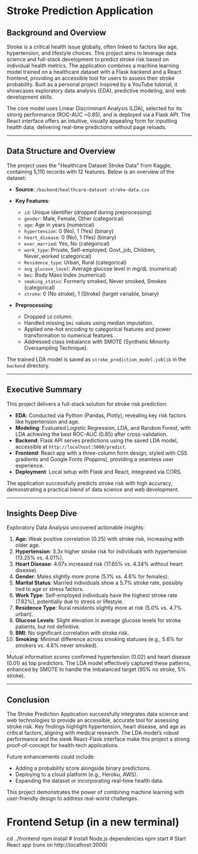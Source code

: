 # Stroke Prediction Application

## Background and Overview

Stroke is a critical health issue globally, often linked to factors like age, hypertension, and lifestyle choices. This project aims to leverage data science and full-stack development to predict stroke risk based on individual health metrics. The application combines a machine learning model trained on a healthcare dataset with a Flask backend and a React frontend, providing an accessible tool for users to assess their stroke probability. Built as a personal project inspired by a YouTube tutorial, it showcases exploratory data analysis (EDA), predictive modeling, and web development skills.

The core model uses Linear Discriminant Analysis (LDA), selected for its strong performance (ROC-AUC ~0.85), and is deployed via a Flask API. The React interface offers an intuitive, visually appealing form for inputting health data, delivering real-time predictions without page reloads.

---

## Data Structure and Overview

The project uses the "Healthcare Dataset Stroke Data" from Kaggle, containing 5,110 records with 12 features. Below is an overview of the dataset:

- **Source**: `/backend/healthcare-dataset-stroke-data.csv`
- **Key Features**:
  - `id`: Unique identifier (dropped during preprocessing)
  - `gender`: Male, Female, Other (categorical)
  - `age`: Age in years (numerical)
  - `hypertension`: 0 (No), 1 (Yes) (binary)
  - `heart_disease`: 0 (No), 1 (Yes) (binary)
  - `ever_married`: Yes, No (categorical)
  - `work_type`: Private, Self-employed, Govt_job, Children, Never_worked (categorical)
  - `Residence_type`: Urban, Rural (categorical)
  - `avg_glucose_level`: Average glucose level in mg/dL (numerical)
  - `bmi`: Body Mass Index (numerical)
  - `smoking_status`: Formerly smoked, Never smoked, Smokes (categorical)
  - `stroke`: 0 (No stroke), 1 (Stroke) (target variable, binary)

- **Preprocessing**:
  - Dropped `id` column.
  - Handled missing `bmi` values using median imputation.
  - Applied one-hot encoding to categorical features and power transformation to numerical features.
  - Addressed class imbalance with SMOTE (Synthetic Minority Oversampling Technique).

The trained LDA model is saved as `stroke_prediction_model.joblib` in the `backend` directory.

---

## Executive Summary

This project delivers a full-stack solution for stroke risk prediction:
- **EDA**: Conducted via Python (Pandas, Plotly), revealing key risk factors like hypertension and age.
- **Modeling**: Evaluated Logistic Regression, LDA, and Random Forest, with LDA achieving the best ROC-AUC (0.85) after cross-validation.
- **Backend**: Flask API serves predictions using the saved LDA model, accessible at `http://localhost:5000/predict`.
- **Frontend**: React app with a three-column form design, styled with CSS gradients and Google Fonts (Poppins), providing a seamless user experience.
- **Deployment**: Local setup with Flask and React, integrated via CORS.

The application successfully predicts stroke risk with high accuracy, demonstrating a practical blend of data science and web development.

---

## Insights Deep Dive

Exploratory Data Analysis uncovered actionable insights:
1. **Age**: Weak positive correlation (0.25) with stroke risk, increasing with older age.
2. **Hypertension**: 3.3x higher stroke risk for individuals with hypertension (13.25% vs. 4.01%).
3. **Heart Disease**: 4.07x increased risk (17.65% vs. 4.34% without heart disease).
4. **Gender**: Males slightly more prone (5.1% vs. 4.6% for females).
5. **Marital Status**: Married individuals show a 5.7% stroke rate, possibly tied to age or stress factors.
6. **Work Type**: Self-employed individuals have the highest stroke rate (7.82%), potentially due to stress or lifestyle.
7. **Residence Type**: Rural residents slightly more at risk (5.0% vs. 4.7% urban).
8. **Glucose Levels**: Slight elevation in average glucose levels for stroke patients, but not definitive.
9. **BMI**: No significant correlation with stroke risk.
10. **Smoking**: Minimal difference across smoking statuses (e.g., 5.6% for smokers vs. 4.6% never smoked).

Mutual information scores confirmed hypertension (0.02) and heart disease (0.01) as top predictors. The LDA model effectively captured these patterns, enhanced by SMOTE to handle the imbalanced target (95% no stroke, 5% stroke).

---

## Conclusion

The Stroke Prediction Application successfully integrates data science and web technologies to provide an accessible, accurate tool for assessing stroke risk. Key findings highlight hypertension, heart disease, and age as critical factors, aligning with medical research. The LDA model’s robust performance and the sleek React-Flask interface make this project a strong proof-of-concept for health-tech applications.

Future enhancements could include:
- Adding a probability score alongside binary predictions.
- Deploying to a cloud platform (e.g., Heroku, AWS).
- Expanding the dataset or incorporating real-time health data.

This project demonstrates the power of combining machine learning with user-friendly design to address real-world challenges.

# Frontend Setup (in a new terminal)
cd ../frontend
npm install  # Install Node.js dependencies
npm start  # Start React app (runs on http://localhost:3000)
